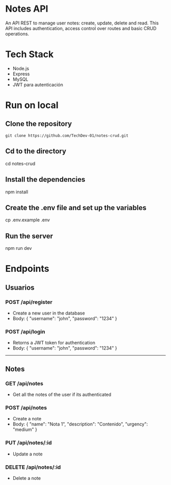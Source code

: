 # Notes API
An API REST to manage user notes: create, update, delete and read.
This API includes authentication, access control over routes and basic CRUD operations.

# Tech Stack
- Node.js
- Express
- MySQL
- JWT para autenticación

# Run on local

## Clone the repository
`git clone https://github.com/TechDev-01/notes-crud.git`

## Cd to the directory
cd notes-crud

## Install the dependencies
npm install

## Create the .env file and set up the variables
cp .env.example .env

## Run the server
npm run dev

# Endpoints

## Usuarios

### POST /api/register
- Create a new user in the database
- Body: { "username": "john", "password": "1234" }

### POST /api/login
- Retorns a JWT token for authentication
- Body: { "username": "john", "password": "1234" }

---

## Notes

### GET /api/notes
- Get all the notes of the user if its authenticated

### POST /api/notes
- Create a note
- Body: { "name": "Nota 1", "description": "Contenido", "urgency": "medium" }

### PUT /api/notes/:id
- Update a note

### DELETE /api/notes/:id
- Delete a note
